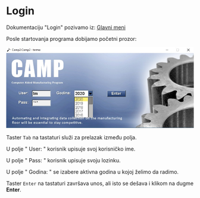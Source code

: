 # Login

Dokumentaciju "Login" pozivamo iz:  [Glavni meni](../../index_sr.md)

Posle startovanja programa dobijamo početni prozor: 

![Image](login.jpg)

Taster `Tab` na tastaturi služi za prelazak između polja.

U polje " User: " korisnik upisuje svoj korisničko ime.

U polje " Pass: " korisnik upisuje svoju lozinku.

U polje " Godina: " se izabere aktivna godina
u kojoj želimo da radimo.

Taster `Enter` na tastaturi završava unos, ali
isto se dešava i klikom na dugme **Enter**.




